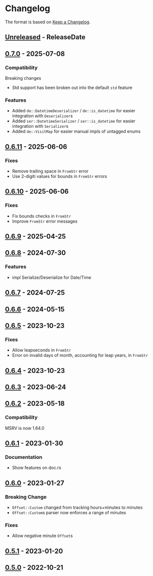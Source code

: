 # Changelog

The format is based on [Keep a Changelog].

[Keep a Changelog]: http://keepachangelog.com/en/1.0.0/

<!-- next-header -->
## [Unreleased] - ReleaseDate

## [0.7.0] - 2025-07-08

### Compatibility

Breaking changes

- Std support has been broken out into the default `std` feature

### Features

- Added `de::DatetimeDeserializer` / `de::is_datetime` for easier integration with `Deserializer`s
- Added `ser::DatetimeSerializer` / `ser::is_datetime` for easier integration with `Serializer`s
- Added `de::VisitMap` for easier manual impls of untagged enums

## [0.6.11] - 2025-06-06

### Fixes

- Remove trailing space in `FromStr` error
- Use 2-digiti values for bounds in `FromStr` errors

## [0.6.10] - 2025-06-06

### Fixes

- Fix bounds checks in `FromStr`
- Improve `FromStr` error messages

## [0.6.9] - 2025-04-25

## [0.6.8] - 2024-07-30

### Features

- impl Serialize/Deserialize for Date/Time

## [0.6.7] - 2024-07-25

## [0.6.6] - 2024-05-15

## [0.6.5] - 2023-10-23

### Fixes

- Allow leapseconds in `FromStr`
- Error on invalid days of month, accounting for leap years, in `FromStr`

## [0.6.4] - 2023-10-23

## [0.6.3] - 2023-06-24

## [0.6.2] - 2023-05-18

### Compatibility

MSRV is now 1.64.0

## [0.6.1] - 2023-01-30

### Documentation

- Show features on doc.rs

## [0.6.0] - 2023-01-27

### Breaking Change

- `Offset::Custom` changed from tracking hours+minutes to minutes
- `Offset::Custom`s parser now enforces a range of minutes

### Fixes

- Allow negative minute `Offset`s

## [0.5.1] - 2023-01-20

## [0.5.0] - 2022-10-21

<!-- next-url -->
[Unreleased]: https://github.com/toml-rs/toml/compare/toml_datetime-v0.7.0...HEAD
[0.7.0]: https://github.com/toml-rs/toml/compare/toml_datetime-v0.6.11...toml_datetime-v0.7.0
[0.6.11]: https://github.com/toml-rs/toml/compare/toml_datetime-v0.6.10...toml_datetime-v0.6.11
[0.6.10]: https://github.com/toml-rs/toml/compare/toml_datetime-v0.6.9...toml_datetime-v0.6.10
[0.6.9]: https://github.com/toml-rs/toml/compare/toml_datetime-v0.6.8...toml_datetime-v0.6.9
[0.6.8]: https://github.com/toml-rs/toml/compare/toml_datetime-v0.6.7...toml_datetime-v0.6.8
[0.6.7]: https://github.com/toml-rs/toml/compare/toml_datetime-v0.6.6...toml_datetime-v0.6.7
[0.6.6]: https://github.com/toml-rs/toml/compare/toml_datetime-v0.6.5...toml_datetime-v0.6.6
[0.6.5]: https://github.com/toml-rs/toml/compare/toml_datetime-v0.6.4...toml_datetime-v0.6.5
[0.6.4]: https://github.com/toml-rs/toml/compare/toml_datetime-v0.6.3...toml_datetime-v0.6.4
[0.6.3]: https://github.com/toml-rs/toml/compare/toml_datetime-v0.6.2...toml_datetime-v0.6.3
[0.6.2]: https://github.com/toml-rs/toml/compare/toml_datetime-v0.6.1...toml_datetime-v0.6.2
[0.6.1]: https://github.com/toml-rs/toml/compare/toml_datetime-v0.6.0...toml_datetime-v0.6.1
[0.6.0]: https://github.com/toml-rs/toml/compare/toml_datetime-v0.5.1...toml_datetime-v0.6.0
[0.5.1]: https://github.com/toml-rs/toml/compare/toml_datetime-v0.5.0...toml_datetime-v0.5.1
[0.5.0]: https://github.com/toml-rs/toml/compare/87741642c0f1a5217fd125e99fb52181869f74fa...toml_datetime-v0.5.0

